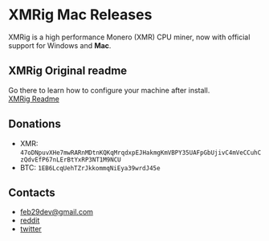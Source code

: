 # XMRig Mac Releases

XMRig is a high performance Monero (XMR) CPU miner, now with official support for Windows and **Mac**.


## XMRig Original readme
Go there to learn how to configure your machine after install.  
[XMRig Readme](https://github.com/xmrig/xmrig/blob/master/README.md)


## Donations
* XMR: `47oDNpuvXHe7mwRARnMDtnKQKqMrqdxpEJHakmgKmVBPY35UAFpGbUjivC4mVeCCuhCzQdvEfP67nLErBtYxRP3NT1M9NCU`
* BTC: `1EB6LcqUehTZrJkkommqNiEya39wrdJ45e`

## Contacts
* feb29dev@gmail.com
* [reddit](https://www.reddit.com/user/XMRig/)
* [twitter](https://twitter.com/xmrig_dev)
